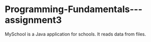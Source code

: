 # Programming-Fundamentals---assignment3
MySchool is a Java application for schools. It reads data from files. 

